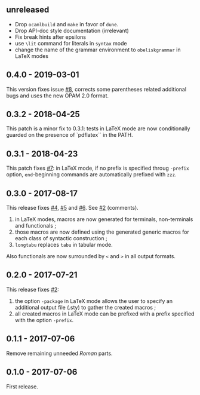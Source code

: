 ## unreleased
- Drop `ocamlbuild` and `make` in favor of `dune`.
- Drop API-doc style documentation (irrelevant)
- Fix break hints after epsilons 
- use `\lit` command for literals in `syntax` mode
- change the name of the grammar environment to `obeliskgrammar` in LaTeX modes

## 0.4.0 - 2019-03-01
This version fixes issue [#8](https://github.com/Lelio-Brun/Obelisk/issues/7), corrects some parentheses related additional bugs and uses the new OPAM 2.0 format.

## 0.3.2 - 2018-04-25
This patch is a minor fix to 0.3.1: tests in LaTeX mode are now conditionally guarded on the presence of `pdflatex`` in the PATH.

## 0.3.1 - 2018-04-23
This patch fixes [#7](https://github.com/Lelio-Brun/Obelisk/issues/7): in LaTeX mode, if no prefix is specified throug `-prefix` option, `end`-beginning commands are automatically prefixed with `zzz`.

## 0.3.0 - 2017-08-17
This release fixes [#4](https://github.com/Lelio-Brun/Obelisk/issues/4), [#5](https://github.com/Lelio-Brun/Obelisk/issues/5) and [#6](https://github.com/Lelio-Brun/Obelisk/issues/6).
See [#2](https://github.com/Lelio-Brun/Obelisk/issues/2) (comments).

1. in LaTeX modes, macros are now generated for terminals, non-terminals and functionals ;
2. those macros are now defined using the generated generic macros for each class of syntactic construction ;
3. `longtabu` replaces `tabu` in tabular mode.

Also functionals are now surrounded by `<` and `>` in all output formats.

## 0.2.0 - 2017-07-21
This release fixes [#2](https://github.com/Lelio-Brun/Obelisk/issues/2):

1. the option `-package` in LaTeX mode allows the user to specify an additional output file (.sty) to gather the created macros ;
2. all created macros in LaTeX mode can be prefixed with a prefix specified with the option `-prefix`.

## 0.1.1 - 2017-07-06
Remove remaining unneeded *Roman* parts.

## 0.1.0 - 2017-07-06
First release.

